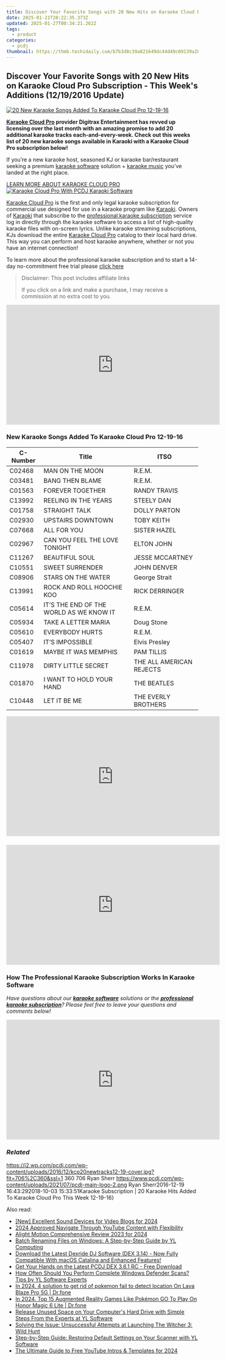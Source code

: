 ```yaml
---
title: Discover Your Favorite Songs with 20 New Hits on Karaoke Cloud Pro Subscription - This Week's Additions (12/19/2016 Update)
date: 2025-01-21T20:22:35.373Z
updated: 2025-01-27T00:34:21.262Z
tags:
  - product
categories:
  - pcdj
thumbnail: https://thmb.techidaily.com/b7b3d8c39a821649dc44d49c09139a20a97e41dfca3f0d118aeffb822a7ad834.jpg
---
```


## Discover Your Favorite Songs with 20 New Hits on Karaoke Cloud Pro Subscription - This Week's Additions (12/19/2016 Update)

[![20 New Karaoke Songs Added To Karaoke Cloud Pro 12-19-16](https://i2.wp.com/pcdj.com/wp-content/uploads/2016/12/kcp20newtracks12-19-cover.jpg?resize=706%2C321&ssl=1)](https://i2.wp.com/pcdj.com/wp-content/uploads/2016/12/kcp20newtracks12-19-cover.jpg?fit=706%2C360&ssl=1 "20 New Karaoke Songs Added To Karaoke Cloud Pro 12-19-16")

**[Karaoke Cloud Pro](https://tools.techidaily.com/pcdj/products/) provider Digitrax Entertainment has revved up licensing over the last month with an amazing promise to add 20 additional karaoke tracks each-and-every-week. Check out this weeks list of 20 new karaoke songs available in Karaoki with a Karaoke Cloud Pro subscription below!**

If you’re a new karaoke host, seasoned KJ or karaoke bar/restaurant seeking a premium [karaoke software](https://tools.techidaily.com/pcdj/products/) solution + [karaoke music](https://tools.techidaily.com/pcdj/products/) you’ve landed at the right place.

[LEARN MORE ABOUT KARAOKE CLOUD PRO ![Karaoke Cloud Pro With PCDJ Karaoki Software](https://i1.wp.com/pcdj.com/wp-content/uploads/2014/06/kcp-karaoki-page.png?fit=300%2C211&ssl=1 "Karaoke Cloud Pro With PCDJ Karaoki Software")](https://tools.techidaily.com/pcdj/products/)

[Karaoke Cloud Pro](https://tools.techidaily.com/pcdj/products/) is the first and only legal karaoke subscription for commercial use designed for use in a karaoke program like [Karaoki](https://tools.techidaily.com/pcdj/products/). Owners of [Karaoki](https://tools.techidaily.com/pcdj/products/) that subscribe to the [professional karaoke subscription](https://tools.techidaily.com/pcdj/products/) service log in directly through the karaoke software to access a list of high-quality karaoke files with on-screen lyrics. Unlike karaoke streaming subscriptions, KJs download the entire [Karaoke Cloud Pro](https://tools.techidaily.com/pcdj/products/) catalog to their local hard drive. This way you can perform and host karaoke anywhere, whether or not you have an internet connection!

To learn more about the professional karaoke subscription and to start a 14-day no-commitment free trial please [click here](https://tools.techidaily.com/pcdj/products/)

>  Disclaimer: This post includes affiliate links
>
>  If you click on a link and make a purchase, I may receive a commission at no extra cost to you.
>

<!-- affiliate ads begin -->
<iframe width="560" height="315" src="https://www.youtube.com/embed/RAnyQ0uj9Yg?si=Es4_ulcdM_-LuDcq" title="YouTube video player" frameborder="0" allow="accelerometer; autoplay; clipboard-write; encrypted-media; gyroscope; picture-in-picture; web-share" referrerpolicy="strict-origin-when-cross-origin" allowfullscreen></iframe>
<!-- affiliate ads end -->

### New Karaoke Songs Added To Karaoke Cloud Pro 12-19-16

| C-Number | Title                                   | ITSO                     |
| -------- | --------------------------------------- | ------------------------ |
| C02468   | MAN ON THE MOON                         | R.E.M.                   |
| C03481   | BANG THEN BLAME                         | R.E.M.                   |
| C01563   | FOREVER TOGETHER                        | RANDY TRAVIS             |
| C13992   | REELING IN THE YEARS                    | STEELY DAN               |
| C01758   | STRAIGHT TALK                           | DOLLY PARTON             |
| C02930   | UPSTAIRS DOWNTOWN                       | TOBY KEITH               |
| C07668   | ALL FOR YOU                             | SISTER HAZEL             |
| C02967   | CAN YOU FEEL THE LOVE TONIGHT           | ELTON JOHN               |
| C11267   | BEAUTIFUL SOUL                          | JESSE MCCARTNEY          |
| C10551   | SWEET SURRENDER                         | JOHN DENVER              |
| C08906   | STARS ON THE WATER                      | George Strait            |
| C13991   | ROCK AND ROLL HOOCHIE KOO               | RICK DERRINGER           |
| C05614   | IT’S THE END OF THE WORLD AS WE KNOW IT | R.E.M.                   |
| C05934   | TAKE A LETTER MARIA                     | Doug Stone               |
| C05610   | EVERYBODY HURTS                         | R.E.M.                   |
| C05407   | IT’S IMPOSSIBLE                         | Elvis Presley            |
| C01619   | MAYBE IT WAS MEMPHIS                    | PAM TILLIS               |
| C11978   | DIRTY LITTLE SECRET                     | THE ALL AMERICAN REJECTS |
| C01870   | I WANT TO HOLD YOUR HAND                | THE BEATLES              |
| C10448   | LET IT BE ME                            | THE EVERLY BROTHERS      |

<!-- affiliate ads begin -->
<iframe width="560" height="315" src="https://www.youtube.com/embed/0Kr7Dpw0HuM?si=05wWDXdPgmC-oBBE" title="YouTube video player" frameborder="0" allow="accelerometer; autoplay; clipboard-write; encrypted-media; gyroscope; picture-in-picture; web-share" referrerpolicy="strict-origin-when-cross-origin" allowfullscreen></iframe>
<!-- affiliate ads end -->

### 

<!-- affiliate ads begin -->
<iframe width="560" height="315" src="https://www.youtube.com/embed/fHWdQw1gRyI?si=ve9wZnPupiooLThG" title="YouTube video player" frameborder="0" allow="accelerometer; autoplay; clipboard-write; encrypted-media; gyroscope; picture-in-picture; web-share" referrerpolicy="strict-origin-when-cross-origin" allowfullscreen></iframe>
<!-- affiliate ads end -->

### How The Professional Karaoke Subscription Works In Karaoke Software

_Have questions about our [**karaoke software**](https://tools.techidaily.com/pcdj/products/) solutions or the **[professional karaoke subscription](https://tools.techidaily.com/pcdj/products/)**? Please feel free to leave your questions and comments below!_ 

<!-- affiliate ads begin -->
<iframe width="560" height="315" src="https://www.youtube.com/embed/PUDdKOsEN74?si=tkZf-KVinjuwmgx9" title="YouTube video player" frameborder="0" allow="accelerometer; autoplay; clipboard-write; encrypted-media; gyroscope; picture-in-picture; web-share" referrerpolicy="strict-origin-when-cross-origin" allowfullscreen></iframe>
<!-- affiliate ads end -->

### _Related_

https://i2.wp.com/pcdj.com/wp-content/uploads/2016/12/kcp20newtracks12-19-cover.jpg?fit=706%2C360&ssl=1 360 706 Ryan Sherr https://www.pcdj.com/wp-content/uploads/2021/07/pcdj-main-logo-2.png Ryan Sherr2016-12-19 16:43:292018-10-03 15:33:51Karaoke Subscription | 20 Karaoke Hits Added To Karaoke Cloud Pro This Week 12-19-16}

<ins class="adsbygoogle"
     style="display:block"
     data-ad-format="autorelaxed"
     data-ad-client="ca-pub-7571918770474297"
     data-ad-slot="1223367746"></ins>

<ins class="adsbygoogle"
     style="display:block"
     data-ad-client="ca-pub-7571918770474297"
     data-ad-slot="8358498916"
     data-ad-format="auto"
     data-full-width-responsive="true"></ins>

<span class="atpl-alsoreadstyle">Also read:</span>
<div><ul>
<li><a href="https://facebook-video-footage.techidaily.com/new-excellent-sound-devices-for-video-blogs-for-2024/"><u>[New] Excellent Sound Devices for Video Blogs for 2024</u></a></li>
<li><a href="https://youtube-zero.techidaily.com/approved-navigate-through-youtube-content-with-flexibility/"><u>2024 Approved Navigate Through YouTube Content with Flexibility</u></a></li>
<li><a href="https://fox-helps.techidaily.com/alight-motion-comprehensive-review-2023-for-2024/"><u>Alight Motion Comprehensive Review 2023 for 2024</u></a></li>
<li><a href="https://win-exclusive.techidaily.com/batch-renaming-files-on-windows-a-step-by-step-guide-by-yl-computing/"><u>Batch Renaming Files on Windows: A Step-by-Step Guide by YL Computing</u></a></li>
<li><a href="https://win-exclusive.techidaily.com/download-the-latest-dexride-dj-software-dex-314-now-fully-compatible-with-macos-catalina-and-enhanced-features/"><u>Download the Latest Dexride DJ Software (DEX 3.14) - Now Fully Compatible With macOS Catalina and Enhanced Features!</u></a></li>
<li><a href="https://win-exclusive.techidaily.com/get-your-hands-on-the-latest-pcdj-dex-361-rc-free-download/"><u>Get Your Hands on the Latest PCDJ DEX 3.6.1 RC - Free Download</u></a></li>
<li><a href="https://win-exclusive.techidaily.com/how-often-should-you-perform-complete-windows-defender-scans-tips-by-yl-software-experts/"><u>How Often Should You Perform Complete Windows Defender Scans? Tips by YL Software Experts</u></a></li>
<li><a href="https://android-pokemon-go.techidaily.com/in-2024-4-solution-to-get-rid-of-pokemon-fail-to-detect-location-on-lava-blaze-pro-5g-drfone-by-drfone-virtual-android/"><u>In 2024, 4 solution to get rid of pokemon fail to detect location On Lava Blaze Pro 5G | Dr.fone</u></a></li>
<li><a href="https://pokemon-go-android.techidaily.com/in-2024-top-15-augmented-reality-games-like-pokemon-go-to-play-on-honor-magic-6-lite-drfone-by-drfone-virtual-android/"><u>In 2024, Top 15 Augmented Reality Games Like Pokémon GO To Play On Honor Magic 6 Lite | Dr.fone</u></a></li>
<li><a href="https://win-exclusive.techidaily.com/release-unused-space-on-your-computers-hard-drive-with-simple-steps-from-the-experts-at-yl-software/"><u>Release Unused Space on Your Computer's Hard Drive with Simple Steps From the Experts at YL Software</u></a></li>
<li><a href="https://youtube-clips.techidaily.com/solving-the-issue-unsuccessful-attempts-at-launching-the-witcher-3-wild-hunt/"><u>Solving the Issue: Unsuccessful Attempts at Launching The Witcher 3: Wild Hunt</u></a></li>
<li><a href="https://win-exclusive.techidaily.com/step-by-step-guide-restoring-default-settings-on-your-scanner-with-yl-software/"><u>Step-by-Step Guide: Restoring Default Settings on Your Scanner with YL Software</u></a></li>
<li><a href="https://youtube-web.techidaily.com/ltimate-guide-to-free-youtube-intros-and-templates-for-2024/"><u>The Ultimate Guide to Free YouTube Intros & Templates for 2024</u></a></li>
</ul></div>

